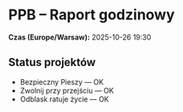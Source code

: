 # PPB – Raport godzinowy
**Czas (Europe/Warsaw):** 2025-10-26 19:30

## Status projektów
- Bezpieczny Pieszy — OK
- Zwolnij przy przejściu — OK
- Odblask ratuje życie — OK

